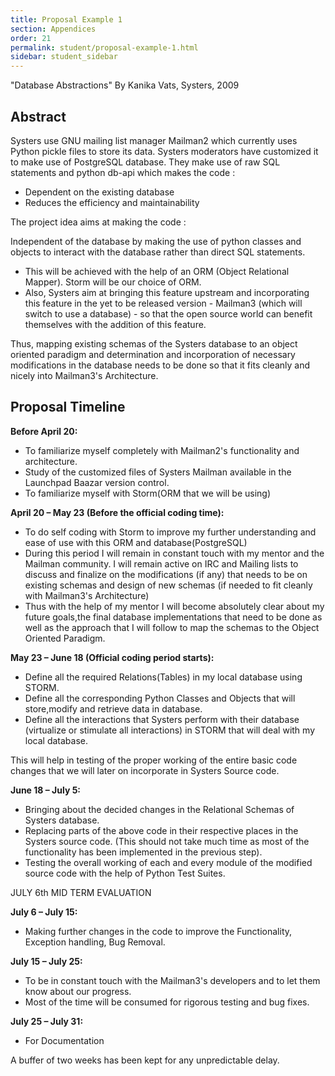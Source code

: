 ```yaml
---
title: Proposal Example 1
section: Appendices
order: 21
permalink: student/proposal-example-1.html
sidebar: student_sidebar
---
```


"Database Abstractions" By Kanika Vats, Systers, 2009

## Abstract

Systers use GNU mailing list manager Mailman2 which currently uses Python pickle files to store its data. Systers moderators have customized it to make use of PostgreSQL database. They make use of raw SQL statements and python db-api which makes the code :

* Dependent on the existing database
* Reduces the efficiency and maintainability

The project idea aims at making the code :

Independent of the database by making the use of python classes and objects to interact with the database rather than direct SQL statements.

* This will be achieved with the help of an ORM (Object Relational Mapper). Storm will be our choice of ORM.
* Also, Systers aim at bringing this feature upstream and incorporating this feature in the yet to be released version - Mailman3 (which will switch to use a database) - so that the open source world can benefit themselves with the addition of this feature.

Thus, mapping existing schemas of the Systers database to an object oriented paradigm and determination and incorporation of necessary modifications in the database needs to be done so that it fits cleanly and nicely into Mailman3's Architecture.

## Proposal Timeline

**Before April 20:**

* To familiarize myself completely with Mailman2's functionality and architecture.
* Study of the customized files of Systers Mailman available in the Launchpad Baazar version control.
* To familiarize myself with Storm(ORM that we will be using)

**April 20 – May 23 (Before the official coding time):**

* To do self coding with Storm to improve my further understanding and ease of use with this ORM and database(PostgreSQL)
* During this period I will remain in constant touch with my mentor and the Mailman community. I will remain active on IRC and Mailing lists to discuss and finalize on the modifications (if any) that needs to be on existing schemas and design of new schemas (if needed to fit cleanly with Mailman3's Architecture)
* Thus with the help of my mentor I will become absolutely clear about my future goals,the final database implementations that need to be done as well as the approach that I will follow to map the schemas to the Object Oriented Paradigm.

**May 23 – June 18 (Official coding period starts):**

* Define all the required Relations(Tables) in my local database using STORM.
* Define all the corresponding Python Classes and Objects that will store,modify and retrieve data in database.
* Define all the interactions that Systers perform with their database (virtualize or stimulate all interactions) in STORM that will deal with my local database.

This will help in testing of the proper working of the entire basic code changes that we will later on incorporate in Systers Source code.

**June 18 – July 5:**

* Bringing about the decided changes in the Relational Schemas of Systers database.
* Replacing parts of the above code in their respective places in the Systers source code. (This should not take much time as most of the functionality has been implemented in the previous step).
* Testing the overall working of each and every module of the modified source code with the help of Python Test Suites.

JULY 6th MID TERM EVALUATION

**July 6 – July 15:**

* Making further changes in the code to improve the Functionality, Exception handling, Bug Removal.

**July 15 – July 25:**

* To be in constant touch with the Mailman3's developers and to let them know about our progress.
* Most of the time will be consumed for rigorous testing and bug fixes.

**July 25 – July 31:**

* For Documentation

A buffer of two weeks has been kept for any unpredictable delay.
